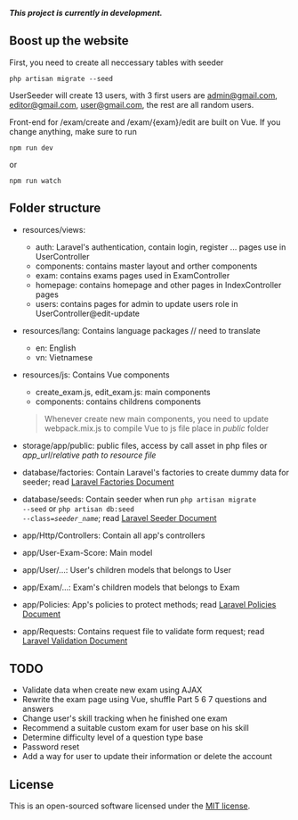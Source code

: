 **_This project is currently in development._**

## Boost up the website

First, you need to create all neccessary tables with seeder
```shell
php artisan migrate --seed
```
UserSeeder will create 13 users, with 3 first users are admin@gmail.com, editor@gmail.com, user@gmail.com, the rest are all random users.

Front-end for /exam/create and /exam/{exam}/edit are built on Vue. If you change anything, make sure to run
```shell
npm run dev
```
or
```shell
npm run watch
```

## Folder structure

- resources/views:
    - auth: Laravel's authentication, contain login, register ... pages use in UserController
    - components: contains master layout and orther components
    - exam: contains exams pages used in ExamController
    - homepage: contains homepage and other pages in IndexController pages
    - users: contains pages for admin to update users role in UserController@edit-update

- resources/lang: Contains language packages  // need to translate
    - en: English
    - vn: Vietnamese

- resources/js: Contains Vue components
    - create_exam.js, edit_exam.js: main components
    - components: contains childrens components
    > Whenever create new main components, you need to update webpack.mix.js to compile Vue to js file place in *public* folder

- storage/app/public: public files, access by call asset in php files or *app_url*/*relative path to resource file*

- database/factories: Contain Laravel's factories to create dummy data for seeder; read [Laravel Factories Document](https://laravel.com/docs/7.x/database-testing#generating-factories)

- database/seeds: Contain seeder when run <code>php artisan migrate --seed</code> or <code>php artisan db:seed --class=*seeder_name*</code>; read [Laravel Seeder Document](https://laravel.com/docs/7.x/seeding#writing-seeders)

- app/Http/Controllers: Contain all app's controllers

- app/User-Exam-Score: Main model

- app/User/...: User's children models that belongs to User

- app/Exam/...: Exam's children models that belongs to Exam

- app/Policies: App's policies to protect methods; read [Laravel Policies Document](https://laravel.com/docs/7.x/authorization#creating-policies)

- app/Requests: Contains request file to validate form request; read [Laravel Validation Document](https://laravel.com/docs/7.x/validation#creating-form-requests)

## TODO

- Validate data when create new exam using AJAX
- Rewrite the exam page using Vue, shuffle Part 5 6 7 questions and answers
- Change user's skill tracking when he finished one exam
- Recommend a suitable custom exam for user base on his skill
- Determine difficulty level of a question type base
- Password reset
- Add a way for user to update their information or delete the account

## License

This is an open-sourced software licensed under the [MIT license](https://opensource.org/licenses/MIT).
